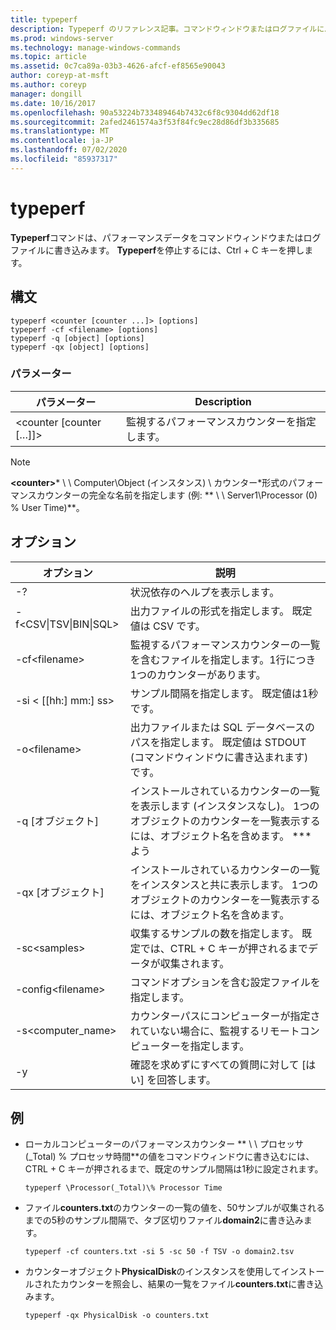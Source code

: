 ```yaml
---
title: typeperf
description: Typeperf のリファレンス記事。コマンドウィンドウまたはログファイルにパフォーマンスデータを書き込みます。
ms.prod: windows-server
ms.technology: manage-windows-commands
ms.topic: article
ms.assetid: 0c7ca89a-03b3-4626-afcf-ef8565e90043
author: coreyp-at-msft
ms.author: coreyp
manager: dongill
ms.date: 10/16/2017
ms.openlocfilehash: 90a53224b733489464b7432c6f8c9304dd62df18
ms.sourcegitcommit: 2afed2461574a3f53f84fc9ec28d86df3b335685
ms.translationtype: MT
ms.contentlocale: ja-JP
ms.lasthandoff: 07/02/2020
ms.locfileid: "85937317"
---
```

# <a name="typeperf"></a>typeperf

**Typeperf**コマンドは、パフォーマンスデータをコマンドウィンドウまたはログファイルに書き込みます。 **Typeperf**を停止するには、Ctrl + C キーを押します。

## <a name="syntax"></a>構文

```
typeperf <counter [counter ...]> [options]
typeperf -cf <filename> [options]
typeperf -q [object] [options]
typeperf -qx [object] [options]
```

### <a name="parameters"></a>パラメーター

|パラメーター|Description|
|---------|-----------|
|\<counter [counter […]]>|監視するパフォーマンスカウンターを指定します。|

> [!NOTE]
> **\<counter>*** \\ \\ Computer\Object (インスタンス) \ カウンター*形式のパフォーマンスカウンターの完全な名前を指定します (例: ** \\ \\ Server1\Processor (0) \% User Time)**。

## <a name="options"></a>オプション

|                   オプション                   |                                                         説明                                                          |
|--------------------------------------------|------------------------------------------------------------------------------------------------------------------------------|
|                     -?                     |                                               状況依存のヘルプを表示します。                                               |
| -f\<CSV&verbar;TSV&verbar;BIN&verbar;SQL> |                                    出力ファイルの形式を指定します。 既定値は CSV です。                                     |
|              -cf\<filename>               |              監視するパフォーマンスカウンターの一覧を含むファイルを指定します。1行につき1つのカウンターがあります。               |
|             -si < [[hh:] mm:] ss>             |                                  サンプル間隔を指定します。 既定値は1秒です。                                   |
|               -o\<filename>               |     出力ファイルまたは SQL データベースのパスを指定します。 既定値は STDOUT (コマンドウィンドウに書き込まれます) です。      |
|                -q [オブジェクト]                 | インストールされているカウンターの一覧を表示します (インスタンスなし)。 1つのオブジェクトのカウンターを一覧表示するには、オブジェクト名を含めます。 \*\*\*よう |
|                -qx [オブジェクト]                |        インストールされているカウンターの一覧をインスタンスと共に表示します。 1つのオブジェクトのカウンターを一覧表示するには、オブジェクト名を含めます。        |
|               -sc\<samples>               |             収集するサンプルの数を指定します。 既定では、CTRL + C キーが押されるまでデータが収集されます。              |
|            -config\<filename>             |                                    コマンドオプションを含む設定ファイルを指定します。                                     |
|            -s\<computer_name>             |                   カウンターパスにコンピューターが指定されていない場合に、監視するリモートコンピューターを指定します。                    |
|                     -y                     |                                        確認を求めずにすべての質問に対して [はい] を回答します。                                        |

## <a name="examples"></a>例

- ローカルコンピューターのパフォーマンスカウンター ** \\ \\ プロセッサ (_Total) \% プロセッサ時間**の値をコマンドウィンドウに書き込むには、CTRL + C キーが押されるまで、既定のサンプル間隔は1秒に設定されます。
  ```
  typeperf \Processor(_Total)\% Processor Time
  ```
- ファイル**counters.txt**のカウンターの一覧の値を、50サンプルが収集されるまでの5秒のサンプル間隔で、タブ区切りファイル**domain2**に書き込みます。
  ```
  typeperf -cf counters.txt -si 5 -sc 50 -f TSV -o domain2.tsv
  ```
- カウンターオブジェクト**PhysicalDisk**のインスタンスを使用してインストールされたカウンターを照会し、結果の一覧をファイル**counters.txt**に書き込みます。
  ```
  typeperf -qx PhysicalDisk -o counters.txt
  ```
